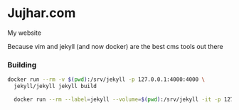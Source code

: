Jujhar.com
==========

My website

Because vim and jekyll (and now docker) are the best cms tools out there

### Building
```bash
docker run --rm -v $(pwd):/srv/jekyll -p 127.0.0.1:4000:4000 \
  jekyll/jekyll jekyll build
  
  docker run --rm --label=jekyll --volume=$(pwd):/srv/jekyll -it -p 127.0.0.1:4000:4000 jekyll/jekyll
```

